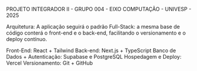 PROJETO INTEGRADOR II - GRUPO 004 - EIXO COMPUTAÇÃO - UNIVESP - 2025

Arquitetura:
A aplicação seguirá o padrão Full-Stack: a mesma base de código conterá o front-end e o back-end, facilitando o versionamento e o deploy contínuo.

Front-End: React + Tailwind
Back-end: Next.js + TypeScript
Banco de Dados + Autenticação: Supabase e PostgreSQL
Hospedagem e Deploy: Vercel
Versionamento: Git + GitHub
